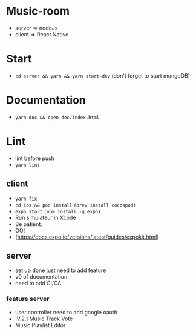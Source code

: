 # Music-room
* server => nodeJs
* client => React Native

# Start
* ```cd server && yarn && yarn start-dev``` (don't forget to start mongoDB)

# Documentation
* ```yarn doc && open doc/index.html```
# Lint
* lint before push
* ```yarn lint```

## client
* ```yarn fix```
* ```cd ios && pod install``` ```(brew install cocoapod)```
* ```expo start``` ```(npm install -g expo)```
* Run simulateur in Xcode
* Be patient.
* GO!
* (https://docs.expo.io/versions/latest/guides/expokit.html)

## server
* set up done just need to add feature
* v0 of documentation
* need to add CI/CA

### feature server
* user controller need to add google oauth
* IV.2.1 Music Track Vote
* Music Playlist Editor
